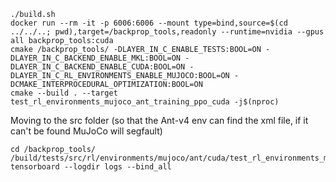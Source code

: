 ```
./build.sh
docker run --rm -it -p 6006:6006 --mount type=bind,source=$(cd ../../..; pwd),target=/backprop_tools,readonly --runtime=nvidia --gpus all backprop_tools:cuda
cmake /backprop_tools/ -DLAYER_IN_C_ENABLE_TESTS:BOOL=ON -DLAYER_IN_C_BACKEND_ENABLE_MKL:BOOL=ON -DLAYER_IN_C_BACKEND_ENABLE_CUDA:BOOL=ON -DLAYER_IN_C_RL_ENVIRONMENTS_ENABLE_MUJOCO:BOOL=ON -DCMAKE_INTERPROCEDURAL_OPTIMIZATION:BOOL=ON
cmake --build . --target test_rl_environments_mujoco_ant_training_ppo_cuda -j$(nproc)
```
Moving to the src folder (so that the Ant-v4 env can find the xml file, if it can't be found MuJoCo will segfault)
```
cd /backprop_tools/
/build/tests/src/rl/environments/mujoco/ant/cuda/test_rl_environments_mujoco_ant_training_ppo_cuda
tensorboard --logdir logs --bind_all
```